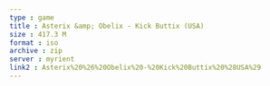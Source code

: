 ```yaml
---
type : game
title : Asterix &amp; Obelix - Kick Buttix (USA)
size : 417.3 M
format : iso
archive : zip
server : myrient
link2 : Asterix%20%26%20Obelix%20-%20Kick%20Buttix%20%28USA%29
---
```

